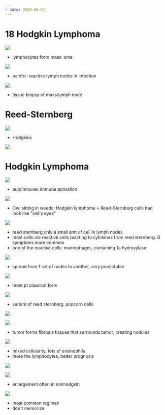 ```yaml
---
- date: 2020-09-07
---
```


# 18 Hodgkin Lymphoma

<!-- lymphoma is, location, symptoms. 2 types.. -->

![](https://photos.thisispiggy.com/file/wikiFiles/Nb7mrOD.jpg)

- lymphocytes form mass: oma

![](https://photos.thisispiggy.com/file/wikiFiles/dmc5qBB.jpg)

- painful: reactive lymph nodes in infection

![](https://photos.thisispiggy.com/file/wikiFiles/9UDrb6j.jpg)

- tissue biopsy of mass/lymph node

# Reed-Sternberg

<!-- reed- sternberg cell, type of cell, marker, indication.. -->

![](https://photos.thisispiggy.com/file/wikiFiles/iD6MBss.jpg)

- Hodgkins

![](https://photos.thisispiggy.com/file/wikiFiles/AFlnjVQ.jpg)

# Hodgkin Lymphoma

<!-- hodgkin demographics, risks, biopsy shows, symptoms.. -->

![](https://photos.thisispiggy.com/file/wikiFiles/hRLny7Q.jpg)

- autoimmune: immune activation

![](https://photos.thisispiggy.com/file/wikiFiles/f98eyJq.jpg)

- Owl sitting in weeds: Hodgkin lymphoma = Reed-Sternberg cells that look like "owl's eyes"

![](https://photos.thisispiggy.com/file/wikiFiles/pHAMAfE.jpg)

- reed sternberg only a small amt of cell in lymph nodes
- most cells are reactive cells reacting to cytokines from reed sternberg: B symptoms more common
- one of the reactive cells: macrophages, containing 1a hydroxylase

![](https://photos.thisispiggy.com/file/wikiFiles/jfhFv17.jpg)

- spread from 1 set of nodes to another, very predictable

<!-- Hodgkin classification, characteristics.. -->

![](https://photos.thisispiggy.com/file/wikiFiles/HuYNznP.jpg)

- most pt classical form

![](https://photos.thisispiggy.com/file/wikiFiles/utlga7u.jpg)

- variant of reed sternberg: popcorn cells

![](https://photos.thisispiggy.com/file/wikiFiles/s5mIZXF.jpg)

![](https://photos.thisispiggy.com/file/wikiFiles/bdM3v96.jpg)

- tumor forms fibrosis tissues that surrounds tumor, creating nodules

![](https://photos.thisispiggy.com/file/wikiFiles/bbABbrX.jpg)

- mixed cellularity: lots of eosinophils
- more the lymphocytes, better prognosis

<!-- Hodgkin vs non hodgkin.. -->

![](https://photos.thisispiggy.com/file/wikiFiles/EYm4TLQ.jpg)

![](https://photos.thisispiggy.com/file/wikiFiles/hQ1MO35.jpg)

- enlargement often in nonhodgkin

<!-- hodgkin treatment -->

![](https://photos.thisispiggy.com/file/wikiFiles/TXWA5YF.jpg)

- most common regimen
- don't memorize
